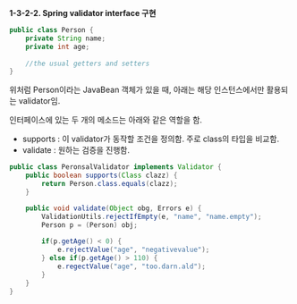 **1-3-2-2. Spring validator interface 구현**

```java
public class Person {
	private String name;
	private int age;
	
	//the usual getters and setters
}
```

위처럼 Person이라는 JavaBean 객체가 있을 때, 아래는 해당 인스턴스에서만 활용되는 validator임.

인터페이스에 있는 두 개의 메소드는 아래와 같은 역할을 함.

- supports : 이 validator가 동작할 조건을 정의함. 주로 class의 타입을 비교함.
- validate : 원하는 검증을 진행함.

```java
public class PeronsalValidator implements Validator {
	public boolean supports(Class clazz) {
		return Person.class.equals(clazz);
	}

	public void validate(Object obg, Errors e) {
		ValidationUtils.rejectIfEmpty(e, "name", "name.empty");
		Person p = (Person) obj;
		
		if(p.getAge() < 0) {
			e.rejectValue("age", "negativevalue");
		} else if(p.getAge() > 110) {
			e.regectValue("age", "too.darn.ald");
		}
	}
}
```